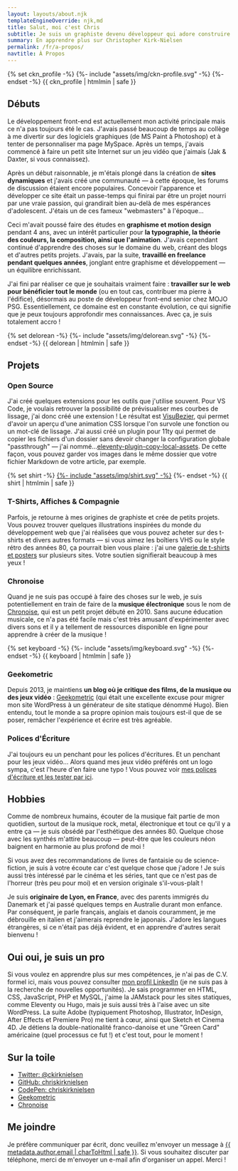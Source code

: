 ```yaml
---
layout: layouts/about.njk
templateEngineOverride: njk,md
title: Salut, moi c'est Chris
subtitle: Je suis un graphiste devenu développeur qui adore construire pour le web.
summary: En apprendre plus sur Christopher Kirk-Nielsen
permalink: /fr/a-propos/
navtitle: À Propos
---
```


<div class="md_u-displayFlex u-flex--startBlock">
  <div class="about__profile u-floatLeft u-posRelative u-flex--shrink-0 u-marginBlock--double u-marginInlineEnd--double">
    {% set ckn_profile -%}
    {%- include "assets/img/ckn-profile.svg" -%}
    {%- endset -%}
    {{ ckn_profile | htmlmin | safe }}
  </div>

  <div class="u-flow">

  ## Débuts

  Le développement front-end est actuellement mon activité principale mais ce n'a pas toujours été le cas. J'avais passé beaucoup de temps au collège à me divertir sur des logiciels graphiques (de MS Paint à Photoshop) et à tenter de personnaliser ma page MySpace. Après un temps, j'avais commencé à faire un petit site Internet sur un jeu vidéo que j'aimais (Jak & Daxter, si vous connaissez).

  Après un début raisonnable, je m'étais plongé dans la création de **sites dynamiques** et j'avais créé une communauté — à cette époque, les forums de discussion étaient encore populaires. Concevoir l'apparence et développer ce site était un passe-temps qui finirai par être un projet nourri par une vraie passion, qui grandirait bien au-delà de mes espérances d'adolescent. J'étais un de ces fameux "webmasters" à l'époque…

  Ceci m'avait poussé faire des études en **graphisme et motion design** pendant 4 ans, avec un intérêt particulier pour **la typographie, la théorie des couleurs, la composition, ainsi que l'animation**. J'avais cependant continué d'apprendre des choses sur le domaine du web, créant des blogs et d'autres petits projets. J'avais, par la suite, **travaillé en freelance pendant quelques années**, jonglant entre graphisme et développement — un équilibre enrichissant.

  J'ai fini par réaliser ce que je souhaitais vraiment faire : **travailler sur le web pour bénéficier tout le monde** (ou en tout cas, contribuer ma pierre à l'édifice), désormais au poste de développeur front-end senior chez MOJO PSG. Essentiellement, ce domaine est en constante évolution, ce qui signifie que je peux toujours approfondir mes connaissances. Avec ça, je suis totalement <span data-about-action="hooked-delorean">accro</span> !

  <div class="u-displayFlex u-flex--center u-floatClear">
    {% set delorean -%}
    {%- include "assets/img/delorean.svg" -%}
    {%- endset -%}
    {{ delorean | htmlmin | safe }}
  </div>
  </div>
</div>

## Projets

### Open Source

J'ai créé quelques extensions pour les outils que j'utilise souvent. Pour VS Code, je voulais retrouver la possibilité de prévisualiser mes courbes de lissage, j'ai donc créé une extension ! Le résultat est [VisuBezier](https://marketplace.visualstudio.com/items?itemName=chriskirknielsen.visubezier), qui permet d'avoir un aperçu d'une animation CSS lorsque l'on survole une fonction ou  un mot-clé de lissage. J'ai aussi créé un plugin pour 11ty qui permet de copier les fichiers d'un dossier sans devoir changer la configuration globale "passthrough" — j'ai nommé…[eleventy-plugin-copy-local-assets](https://www.npmjs.com/package/eleventy-plugin-copy-local-assets). De cette façon, vous pouvez garder vos images dans le même dossier que votre fichier Markdown de votre article, par exemple.


<div class="u-floatRight u-marginBlockEnd u-marginInlineStart--double">
  {% set shirt -%}
  <a href="/designs" class="u-c--grey-min">{%- include "assets/img/shirt.svg" -%}</a>
  {%- endset -%}
  {{ shirt | htmlmin | safe }}
</div>

### T-Shirts, Affiches & Compagnie

Parfois, je retourne à mes origines de graphiste et crée de petits projets. Vous pouvez trouver quelques illustrations inspirées du monde du développement web que j'ai réalisées que vous pouvez acheter sur des t-shirts et divers autres formats — si vous aimez les boîtiers VHS ou le style rétro des années 80, ça pourrait bien vous plaire : j'ai une [galerie de t-shirts et posters](/designs) sur plusieurs sites. Votre soutien signifierait beaucoup à mes yeux !

### Chronoise

Quand je ne suis pas occupé à faire des choses sur le web, je suis potentiellement en train de faire de la **musique électronique** sous le nom de [Chronoise](https://chronoise.com), qui est un petit projet débuté en 2010. Sans aucune éducation musicale, ce n'a pas été facile mais c'est très amusant d'expérimenter avec divers sons et il y a tellement de ressources disponible en ligne pour apprendre à créer de la musique !

<div class="u-marginBlockEnd u-marginInline--auto u-displayFlex u-flex--center">
  {% set keyboard -%}
  {%- include "assets/img/keyboard.svg" -%}
  {%- endset -%}
  {{ keyboard | htmlmin | safe }}
</div>

### Geekometric

Depuis 2013, je maintiens **un blog où je critique des films, de la musique ou des jeux vidéo** : [Geekometric](https://geekometric.com) (qui était une excellente excuse pour migrer mon site WordPress à un générateur de site statique dénommé Hugo). Bien entendu, tout le monde a sa propre opinion mais toujours est-il que de se poser, remâcher l'expérience et écrire est très agréable.

### Polices d'Écriture

J'ai toujours eu un penchant pour les polices d'écritures. Et un penchant pour les jeux vidéo… Alors quand mes jeux vidéo préférés ont un logo sympa, c'est l'heure d'en faire une typo ! Vous pouvez voir [mes polices d'écriture et les tester par ici](/fonts).

## Hobbies

Comme de nombreux humains, écouter de la musique fait partie de mon quotidien, surtout de la musique rock, metal, électronique et tout ce qu'il y a entre ça — je suis obsédé par l'esthétique des années 80. Quelque chose avec les synthés m'attire beaucoup — peut-être que les couleurs néon baignent en harmonie au plus profond de moi !

Si vous avez des recommandations de livres de fantaisie ou de science-fiction, je suis à votre écoute car c'est quelque chose que j'adore ! Je suis aussi très intéressé par le cinéma et les séries, tant que ce n'est pas de l'horreur (très peu pour moi) et en version originale s'il-vous-plaît !

Je suis **originaire de Lyon, en France**, avec des parents immigrés du Danemark et j'ai passé quelques temps en Australie durant mon enfance. Par conséquent, je parle français, anglais et danois couramment, je me débrouille en italien et j'aimerais reprendre le japonais. J'adore les langues étrangères, si ce n'était pas déjà évident, et en apprendre d'autres serait bienvenu !

## Oui oui, je suis un pro

Si vous voulez en apprendre plus sur mes compétences, je n'ai pas de C.V. formel ici, mais vous pouvez consulter [mon profil LinkedIn](https://www.linkedin.com/in/chriskirknielsen/?locale=fr_FR) (je ne suis pas à la recherche de nouvelles opportunités). Je sais programmer en HTML, CSS, JavaScript, PHP et MySQL, j'aime la JAMstack pour les sites statiques, comme Eleventy ou Hugo, mais je suis aussi très à l'aise avec un site WordPress. La suite Adobe (typiquement Photoshop, Illustrator, InDesign, After Effects et Premiere Pro) me tient à cœur, ainsi que Sketch et Cinema 4D. Je détiens la double-nationalité franco-danoise et une "Green Card" américaine (quel processus ce fut !) et c'est tout, pour le moment !

## Sur la toile

- [Twitter: @ckirknielsen](https://twitter.com/ckirknielsen)
- [GitHub: chriskirknielsen](https://github.com/chriskirknielsen)
- [CodePen: chriskirknielsen](https://codepen.io/chriskirknielsen)
- [Geekometric](https://geekometric.com)
- [Chronoise](https://chronoise.com)

## Me joindre

Je préfère communiquer par écrit, donc veuillez m'envoyer un message à <a href="mailto:{{ metadata.author.email | charToHtml | safe }}">{{ metadata.author.email | charToHtml | safe }}</a>. Si vous souhaitez discuter par téléphone, merci de m'envoyer un e-mail afin d'organiser un appel. Merci !